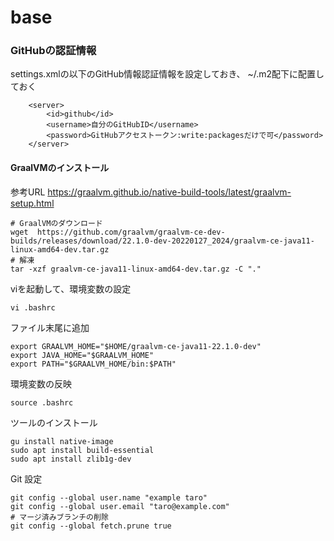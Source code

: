 # base

### GitHubの認証情報

settings.xmlの以下のGitHub情報認証情報を設定しておき、
~/.m2配下に配置しておく
~~~
    <server>
        <id>github</id>
        <username>自分のGitHubID</username>
        <password>GitHubアクセストークン:write:packagesだけで可</password>
    </server>
~~~

#### GraalVMのインストール

参考URL
https://graalvm.github.io/native-build-tools/latest/graalvm-setup.html

~~~
# GraalVMのダウンロード
wget  https://github.com/graalvm/graalvm-ce-dev-builds/releases/download/22.1.0-dev-20220127_2024/graalvm-ce-java11-linux-amd64-dev.tar.gz
# 解凍
tar -xzf graalvm-ce-java11-linux-amd64-dev.tar.gz -C "."
~~~

viを起動して、環境変数の設定
~~~
vi .bashrc
~~~

ファイル末尾に追加
~~~
export GRAALVM_HOME="$HOME/graalvm-ce-java11-22.1.0-dev"
export JAVA_HOME="$GRAALVM_HOME"
export PATH="$GRAALVM_HOME/bin:$PATH"
~~~

環境変数の反映
~~~
source .bashrc
~~~

ツールのインストール
~~~
gu install native-image
sudo apt install build-essential
sudo apt install zlib1g-dev
~~~


Git 設定
~~~
git config --global user.name "example taro"
git config --global user.email "taro@example.com"
# マージ済みブランチの削除
git config --global fetch.prune true
~~~~